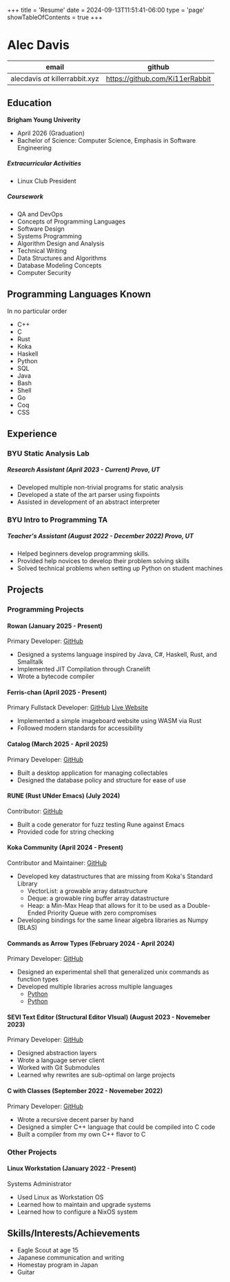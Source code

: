 +++
title = 'Resume'
date = 2024-09-13T11:51:41-06:00
type = 'page'
showTableOfContents = true
+++

# Alec Davis
|email | github|
|------|-------|
|alecdavis _at_ killerrabbit.xyz| https://github.com/Ki11erRabbit|

## Education
**Brigham Young Univerity**
* April 2026 (Graduation)
* Bachelor of Science: Computer Science, Emphasis in Software Engineering
##### Extracurricular Activities
* Linux Club President
##### Coursework
* QA and DevOps
* Concepts of Programming Languages
* Software Design
* Systems Programming
* Algorithm Design and Analysis
* Technical Writing
* Data Structures and Algorithms
* Database Modeling Concepts
* Computer Security

## Programming Languages Known
In no particular order
* C++
* C
* Rust
* Koka
* Haskell
* Python
* SQL
* Java
* Bash
* Shell
* Go
* Coq
* CSS

## Experience
### BYU Static Analysis Lab
##### Research Assistant (April 2023 - Current) Provo, UT
* Developed multiple non-trivial programs for static analysis
* Developed a state of the art parser using fixpoints
* Assisted in development of an abstract interpreter

### BYU Intro to Programming TA
##### Teacher's Assistant (August 2022 - December 2022) Provo, UT
* Helped beginners develop programming skills.
* Provided help novices to develop their problem solving skills
* Solved technical problems when setting up Python on student machines

## Projects

### Programming Projects
#### Rowan (January 2025 - Present)
Primary Developer: [GitHub](https://github.com/Ki11erRabbit/rowan)
* Designed a systems language inspired by Java, C#, Haskell, Rust, and Smalltalk
* Implemented JIT Compilation through Cranelift
* Wrote a bytecode compiler

#### Ferris-chan (April 2025 - Present)
Primary Fullstack Developer: [GitHub](https://github.com/Ki11erRabbit/ferris-chan) [Live Website](https://ferrischan.killerrabbit.xyz/)
* Implemented a simple imageboard website using WASM via Rust
* Followed modern standards for accessibility

#### Catalog (March 2025 - April 2025)
Primary Developer: [GitHub](https://github.com/Ki11erRabbit/catalog)
* Built a desktop application for managing collectables
* Designed the database policy and structure for ease of use

#### RUNE (Rust UNder Emacs) (July 2024)
Contributor: [GitHub](https://github.com/CeleritasCelery/rune)
* Built a code generator for fuzz testing Rune against Emacs
* Provided code for string checking

#### Koka Community (April 2024 - Present)
Contributor and Maintainer: [GitHub](https://github.com/koka-community)
* Developed key datastructures that are missing from Koka's Standard Library
  * VectorList: a growable array datastructure
  * Deque: a growable ring buffer array datastructure
  * Heap: a Min-Max Heap that allows for it to be used as a Double-Ended Priority Queue with zero compromises
* Developing bindings for the same linear algebra libraries as Numpy (BLAS)

#### Commands as Arrow Types (February 2024 - April 2024)
Primary Developer: [GitHub](https://github.com/Ki11erRabbit/CAAT-Shell)
* Designed an experimental shell that generalized unix commands as function types
* Developed multiple libraries across multiple languages
  * [Python](https://github.com/Ki11erRabbit/caat_python)
  * [Python](https://github.com/Ki11erRabbit/caat_rust)

#### SEVI Text Editor (Structural Editor VIsual) (August 2023 - Novemeber 2023)
Primary Developer: [GitHub](https://github.com/Ki11erRabbit/sevi)
* Designed abstraction layers
* Wrote a language server client
* Worked with Git Submodules
* Learned why rewrites are sub-optimal on large projects

#### C with Classes (September 2022 - Novemeber 2022)
Primary Developer: [GitHub](https://github.com/Ki11erRabbit/C-With-Classes)
* Wrote a recursive decent parser by hand
* Designed a simpler C++ language that could be compiled into C code
* Built a compiler from my own C++ flavor to C

### Other Projects
#### Linux Workstation (January 2022 - Present)
Systems Administrator
* Used Linux as Workstation OS
* Learned how to maintain and upgrade systems
* Learned how to configure a NixOS system

## Skills/Interests/Achievements
* Eagle Scout at age 15
* Japanese communication and writing
* Homestay program in Japan
* Guitar
